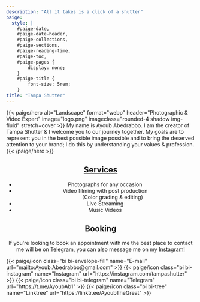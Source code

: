 ```yaml
---
description: "All it takes is a click of a shutter"
paige:
  style: |
    #paige-date,
    #paige-date-header,
    #paige-collections,
    #paige-sections,
    #paige-reading-time,
    #paige-toc,
    #paige-pages {
        display: none;
    }
    #paige-title {
        font-size: 5rem;
    }
title: "Tampa Shutter"
---
```


{{< paige/hero
    alt="Landscape"
    format="webp"
    header="Photographic & Video Expert"
    image="logo.png"
    imageclass="rounded-4 shadow img-fluid"
    stretch=cover >}}
My name is Ayoub Abedrabbo. I am the creator of Tampa Shutter & I welcome you to our journey together. My goals are to represent you in the best possible image possible and to bring the deserved attention to your brand; I do this by understanding your values & profession.
{{< /paige/hero >}}

<style>
  h2, ul {
    text-align: center;
  }
</style>

<h2> <strong> <a href="/services/">Services</a> </strong> </h2>

 <ul>
  <li>Photographs for any occasion</li>
  <li>Video filming with post production</li>
  <dd>(Color grading & editing)</dd>
  <li>Live Streaming</li>
  <li>Music Videos</li>
</ul>

<div style="text-align: center;">

<h2> <strong> Booking </strong> </h2>

If you're looking to book an appointment with me the best place to contact me will be on <a href="https://t.me/AyoubAb1">Telegram</a>, you can also message me on my <a href="https://www.instagram.com/tampashutter/">Instagram!</a> 

</div>

<div class="column-gap-3 d-flex display-6 justify-content-center mb-3">
    {{< paige/icon class="bi bi-envelope-fill" name="E-mail" url="mailto:Ayoub.Abedrabbo@gmail.com" >}}
    {{< paige/icon class="bi bi-instagram" name="Instagram" url="https://instagram.com/tampashutter" >}}
    {{< paige/icon class="bi bi-telegram" name="Telegram" url="https://t.me/AyoubAb1" >}}
    {{< paige/icon class="bi bi-tree" name="Linktree" url="https://linktr.ee/AyoubTheGreat" >}}
</div>
